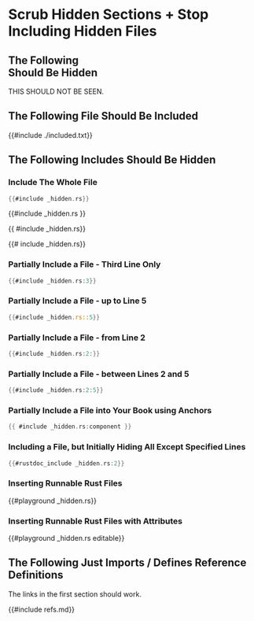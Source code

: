 # Scrub Hidden Sections + Stop Including Hidden Files

## The Following <div> Should Be Hidden

<div class="hidden">
THIS SHOULD NOT BE SEEN.
</div>

## The Following File Should Be Included

{{#include ./included.txt}}

## The Following Includes Should Be Hidden

### Include The Whole File

```rust
{{#include _hidden.rs}}
```

{{#include _hidden.rs }}

{{ #include _hidden.rs}}

{{# include _hidden.rs}}

### Partially Include a File - Third Line Only

```rust
{{#include _hidden.rs:3}}
```

### Partially Include a File - up to Line 5

```rust
{{#include _hidden.rs::5}}
```

### Partially Include a File - from Line 2

```rust
{{#include _hidden.rs:2:}}
```

### Partially Include a File - between Lines 2 and 5

```rust
{{#include _hidden.rs:2:5}}
```

### Partially Include a File into Your Book using Anchors

```rust
{{ #include _hidden.rs:component }}
```

### Including a File, but Initially Hiding All Except Specified Lines

```rust
{{#rustdoc_include _hidden.rs:2}}
```

### Inserting Runnable Rust Files

{{#playground _hidden.rs}}

### Inserting Runnable Rust Files with Attributes

{{#playground _hidden.rs editable}}

## The Following Just Imports / Defines Reference Definitions

The links in the first section should work.

{{#include refs.md}}

[ref]: https://rust-cli.github.io/book
